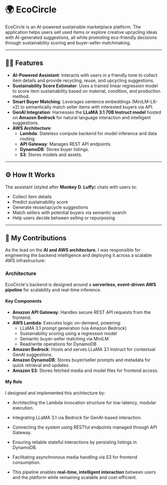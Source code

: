 # 🌍 EcoCircle

EcoCircle is an AI-powered sustainable marketplace platform. The application helps users sell used items or explore creative upcycling ideas with AI-generated suggestions, all while promoting eco-friendly decisions through sustainability scoring and buyer-seller matchmaking.

---

## 💪🏻 Features

- **AI-Powered Assistant**: Interacts with users in a friendly tone to collect item details and provide recycling, reuse, and upcycling suggestions.
- **Sustainability Score Estimator**: Uses a trained linear regression model to score item sustainability based on material, condition, and production method.
- **Smart Buyer Matching**: Leverages sentence embeddings (MiniLM-L6-v2) to semantically match seller items with interested buyers via API.
- **GenAI Integration**: Harnesses the **LLaMA 3.1 70B Instruct model** hosted on **Amazon Bedrock** for natural language interaction and intelligent suggestions.
- **AWS Architecture**:
  - **Lambda**: Stateless compute backend for model inference and data routing.
  - **API Gateway**: Manages REST API endpoints.
  - **DynamoDB**: Stores buyer listings.
  - **S3**: Stores models and assets.

---

## ⚙️ How It Works

The assistant (styled after **Monkey D. Luffy**) chats with users to:
- Collect item details
- Predict sustainability score
- Generate reuse/upcycle suggestions
- Match sellers with potential buyers via semantic search
- Help users decide between selling or repurposing

---

## 🧠 My Contributions

As the lead on the **AI and AWS architecture**, I was responsible for engineering the backend intelligence and deploying it across a scalable AWS infrastructure:


### **Architecture**

EcoCircle's backend is designed around a **serverless, event-driven AWS pipeline** for scalability and real-time inference.

#### Key Components

- **Amazon API Gateway**: Handles secure REST API requests from the frontend.
- **AWS Lambda**: Executes logic on-demand, powering:
  - LLaMA 3.1 prompt generation (via Amazon Bedrock)
  - Sustainability scoring using a regression model
  - Semantic buyer-seller matching via MiniLM
  - Read/write operations for DynamoDB
- **Amazon Bedrock**: Hosts and serves LLaMA 3.1 Instruct for contextual GenAI suggestions.
- **Amazon DynamoDB**: Stores buyer/seller prompts and metadata for quick retrieval and updates.
- **Amazon S3**: Stores fetched media and model files for frontend access.

#### My Role

I designed and implemented this architecture by:

- Architecting the Lambda invocation structure for low-latency, modular execution.
- Integrating LLaMA 3.1 via Bedrock for GenAI-based interaction.
- Connecting the system using RESTful endpoints managed through API Gateway.
- Ensuring reliable stateful interactions by persisting listings in DynamoDB.
- Facilitating asynchronous media handling via S3 for frontend consumption.

- This pipeline enables **real-time, intelligent interaction** between users and the platform while remaining scalable and cost-efficient.

